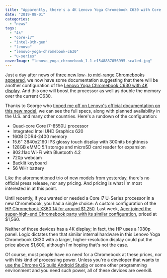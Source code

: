 ```yaml
---
title: "Apparently, there's a 4K Lenovo Yoga Chromebook C630 with Core i7 and 16 GB of RAM coming to the U.S."
date: "2019-08-01"
categories: 
  - "news"
tags: 
  - "4k"
  - "core-i7"
  - "intel-8th-gen"
  - "lenovo"
  - "lenovo-yoga-chromebook-c630"
  - "u-series"
coverImage: "lenovo_yoga_chromebook_1-1-e1548887056995-scaled.jpg"
---
```


Just a day after news of [three new low- to mid-range Chromebooks appeared](https://www.aboutchromebooks.com/news/lenovo-chromebook-s340-specifications-specs-price-estimate/), we now have some documentation suggesting that there will be another configuration of the [Lenovo Yoga Chromebook C630 with 4K display](https://www.aboutchromebooks.com/news/lenovo-yoga-chromebook-c630-with-4k-screen-debuts-at-899-99/). And this one will boost the processor as well as double the memory over the current C630.

Thanks to George who [tipped me off on Lenovo's official documentation on this new model](https://psref.lenovo.com/Detail/Lenovo%20Tablets%20&%20Convertibles/Yoga_Chromebook_C630?M=81JX000MUX), we can see the full specs, along with planned availability in the U.S. and many other countries. Here's a rundown of the configuration:

- Quad-core Core i7-8550U processor
- Integrated Intel UHD Graphics 620
- 16GB DDR4-2400 memory
- 15.6" 3840x2160 IPS glossy touch display with 300nits brightness
- 128GB eMMC 5.1 storage and microSD card reader for expansion
- 802.11ac Wi-Fi with Bluetooth 4.2
- 720p webcam
- Backlit keyboard
- 56 WHr battery

Like the aforementioned trio of new models from yesterday, there's no official press release, nor any pricing. And pricing is what I'm most interested in at this point.

Until recently, if you wanted or needed a Core i7 U-Series processor in a new Chromebook, you had a single choice: A custom configuration of the [HP Chromebook X360 14 for around $1,250](https://store.hp.com/us/en/ConfigureView?catalogId=10051&langId=-1&storeId=10151&urlLangId=&catEntryId=3074457345619122818&quantity=1). Last week, [Acer joined the super-high-end Chromebook party with its similar configuration](https://www.aboutchromebooks.com/news/acer-chromebook-spin-13-with-core-i7-16-gb-ram/), priced at $1,560.

Neither of those devices has a 4K display; in fact, the HP uses a 1080p panel. Logic dictates then that similar internal hardware in this Lenovo Yoga Chromebook C630 with a larger, higher-resolution display could put the price above $1,600, although I'm hoping that's not the case.

Of course, most people have no need for a Chromebook at these prices, nor with this kind of processing power. Unless you're a developer that wants to [use the Chrome OS build Android Studio](https://www.aboutchromebooks.com/news/android-studio-chrome-os-chromebook-recommendation-google-io-2019/) or some other programming environment and you need such power, all of these devices are overkill.
